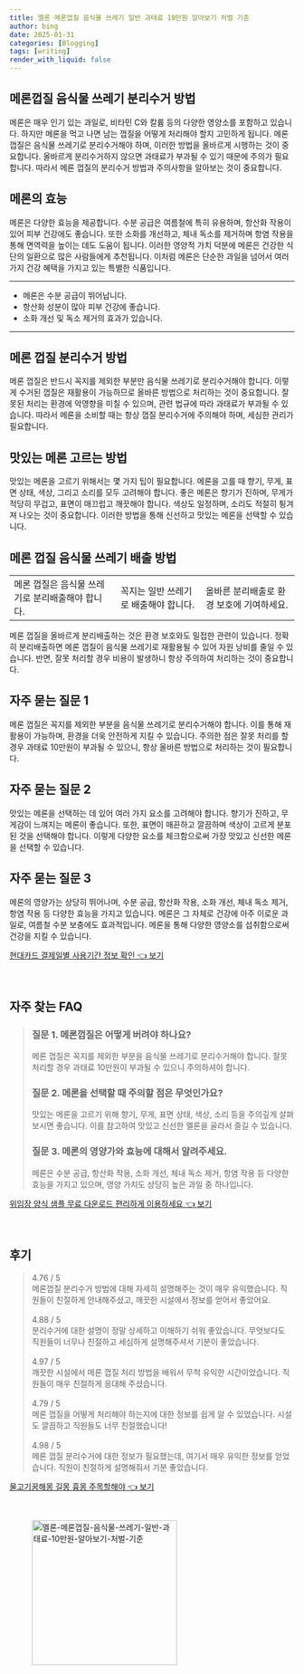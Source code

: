 ```yaml
---
title: 멜론 메론껍질 음식물 쓰레기 일반 과태료 10만원 알아보기 처벌 기준
author: bing
date: 2025-01-31
categories: [Blogging]
tags: [writing]
render_with_liquid: false
---
```



<h2 id='메론껍질 음식물 쓰레기 분리수거 방법'>메론껍질 음식물 쓰레기 분리수거 방법</h2>

<p>메론은 매우 인기 있는 과일로, 비타민 C와 칼륨 등의 다양한 영양소를 포함하고 있습니다. 하지만 메론을 먹고 나면 남는 껍질을 어떻게 처리해야 할지 고민하게 됩니다. 메론 껍질은 음식물 쓰레기로 분리수거해야 하며, 이러한 방법을 올바르게 시행하는 것이 중요합니다. 올바르게 분리수거하지 않으면 과태료가 부과될 수 있기 때문에 주의가 필요합니다. 따라서 메론 껍질의 분리수거 방법과 주의사항을 알아보는 것이 중요합니다.</p>

<h2 id='메론의 효능'>메론의 효능</h2>

<p>메론은 다양한 효능을 제공합니다. 수분 공급은 여름철에 특히 유용하며, 항산화 작용이 있어 피부 건강에도 좋습니다. 또한 소화를 개선하고, 체내 독소를 제거하며 항염 작용을 통해 면역력을 높이는 데도 도움이 됩니다. 이러한 영양적 가치 덕분에 메론은 건강한 식단의 일환으로 많은 사람들에게 추천됩니다. 이처럼 메론은 단순한 과일을 넘어서 여러 가지 건강 혜택을 가지고 있는 특별한 식품입니다.</p>

<hr />

<ul>
    <li>메론은 수분 공급이 뛰어납니다.</li>
    <li>항산화 성분이 많아 피부 건강에 좋습니다.</li>
    <li>소화 개선 및 독소 제거의 효과가 있습니다.</li>
</ul>

<hr />

<h2 id='메론 껍질 분리수거 방법'>메론 껍질 분리수거 방법</h2>

<p>메론 껍질은 반드시 꼭지를 제외한 부분만 음식물 쓰레기로 분리수거해야 합니다. 이렇게 수거된 껍질은 재활용이 가능하므로 올바른 방법으로 처리하는 것이 중요합니다. 잘못된 처리는 환경에 악영향을 미칠 수 있으며, 관련 법규에 따라 과태료가 부과될 수 있습니다. 따라서 메론을 소비할 때는 항상 껍질 분리수거에 주의해야 하며, 세심한 관리가 필요합니다.</p>

<h2 id='맛있는 메론 고르는 방법'>맛있는 메론 고르는 방법</h2>

<p>맛있는 메론을 고르기 위해서는 몇 가지 팁이 필요합니다. 메론을 고를 때 향기, 무게, 표면 상태, 색상, 그리고 소리를 모두 고려해야 합니다. 좋은 메론은 향기가 진하며, 무게가 적당히 무겁고, 표면이 매끄럽고 깨끗해야 합니다. 색상도 일정하며, 소리도 적절히 튕겨져 나오는 것이 중요합니다. 이러한 방법을 통해 신선하고 맛있는 메론을 선택할 수 있습니다.</p>

<h2 id='메론 껍질 음식물 쓰레기 배출 방법'>메론 껍질 음식물 쓰레기 배출 방법</h2>

<table>
    <tr>
        <td>메론 껍질은 음식물 쓰레기로 분리배출해야 합니다.</td>
        <td>꼭지는 일반 쓰레기로 배출해야 합니다.</td>
        <td>올바른 분리배출로 환경 보호에 기여하세요.</td>
    </tr>
</table>

<p>메론 껍질을 올바르게 분리배출하는 것은 환경 보호와도 밀접한 관련이 있습니다. 정확히 분리배출하면 메론 껍질이 음식물 쓰레기로 재활용될 수 있어 자원 낭비를 줄일 수 있습니다. 반면, 잘못 처리할 경우 비용이 발생하니 항상 주의하여 처리하는 것이 중요합니다.</p>

<h2 id='자주 묻는 질문 1'>자주 묻는 질문 1</h2>

<p>메론 껍질은 꼭지를 제외한 부분을 음식물 쓰레기로 분리수거해야 합니다. 이를 통해 재활용이 가능하며, 환경을 더욱 안전하게 지킬 수 있습니다. 주의한 점은 잘못 처리를 할 경우 과태료 10만원이 부과될 수 있으니, 항상 올바른 방법으로 처리하는 것이 필요합니다.</p>

<h2 id='자주 묻는 질문 2'>자주 묻는 질문 2</h2>

<p>맛있는 메론을 선택하는 데 있어 여러 가지 요소를 고려해야 합니다. 향기가 진하고, 무게감이 느껴지는 메론이 좋습니다. 또한, 표면이 매끈하고 깔끔하며 색상이 고르게 분포된 것을 선택해야 합니다. 이렇게 다양한 요소를 체크함으로써 가장 맛있고 신선한 메론을 선택할 수 있습니다.</p>

<h2 id='자주 묻는 질문 3'>자주 묻는 질문 3</h2>

<p>메론의 영양가는 상당히 뛰어나며, 수분 공급, 항산화 작용, 소화 개선, 체내 독소 제거, 항염 작용 등 다양한 효능을 가지고 있습니다. 메론은 그 자체로 건강에 아주 이로운 과일로, 여름철 수분 보충에도 효과적입니다. 메론을 통해 다양한 영양소를 섭취함으로써 건강을 지킬 수 있습니다.</p>


<p><a class="click-button" title="현대카드 결제일별 사용기간 정보 확인" href="https://aptwhite.github.io/posts/%ED%98%84%EB%8C%80%EC%B9%B4%EB%93%9C-%EA%B2%B0%EC%A0%9C%EC%9D%BC%EB%B3%84-%EC%82%AC%EC%9A%A9%EA%B8%B0%EA%B0%84-%EC%A0%95%EB%B3%B4-%ED%99%95%EC%9D%B8/" rel="dofollow">현대카드 결제일별 사용기간 정보 확인 👈 보기</a></p><br>
<h2 id='자주_찾는_FAQ'>자주 찾는 FAQ</h2>
<div itemscope="" itemtype="https://schema.org/FAQPage"> 
<blockquote> 
<div itemscope="" itemprop="mainEntity" itemtype="https://schema.org/Question"> 
<h3 itemprop="name">질문 1. 메론껍질은 어떻게 버려야 하나요?</h3> 
<div itemscope="" itemprop="acceptedAnswer" itemtype="https://schema.org/Answer"> 
<span itemprop="text"> 
<p>메론 껍질은 꼭지를 제외한 부분을 음식물 쓰레기로 분리수거해야 합니다. 잘못 처리할 경우 과태료 10만원이 부과될 수 있으니 주의하셔야 합니다.</p> 
</span> 
</div> 
</div> 

<div itemscope="" itemprop="mainEntity" itemtype="https://schema.org/Question"> 
<h3 itemprop="name">질문 2. 메론을 선택할 때 주의할 점은 무엇인가요?</h3> 
<div itemscope="" itemprop="acceptedAnswer" itemtype="https://schema.org/Answer"> 
<span itemprop="text"> 
<p>맛있는 메론을 고르기 위해 향기, 무게, 표면 상태, 색상, 소리 등을 주의깊게 살펴보시면 좋습니다. 이를 참고하여 맛있고 신선한 멜론을 골라서 즐길 수 있습니다.</p> 
</span> 
</div> 
</div> 

<div itemscope="" itemprop="mainEntity" itemtype="https://schema.org/Question"> 
<h3 itemprop="name">질문 3. 메론의 영양가와 효능에 대해서 알려주세요.</h3> 
<div itemscope="" itemprop="acceptedAnswer" itemtype="https://schema.org/Answer"> 
<span itemprop="text"> 
<p>메론은 수분 공급, 항산화 작용, 소화 개선, 체내 독소 제거, 항염 작용 등 다양한 효능을 가지고 있으며, 영양 가치도 상당히 높은 과일 중 하나입니다.</p> 
</span> 
</div> 
</div> 
</blockquote> 
</div>
<p><a class="click-button" title="위임장 양식 샘플 무료 다운로드 편리하게 이용하세요" href="https://aptwhite.github.io/posts/%EC%9C%84%EC%9E%84%EC%9E%A5-%EC%96%91%EC%8B%9D-%EC%83%98%ED%94%8C-%EB%AC%B4%EB%A3%8C-%EB%8B%A4%EC%9A%B4%EB%A1%9C%EB%93%9C-%ED%8E%B8%EB%A6%AC%ED%95%98%EA%B2%8C-%EC%9D%B4%EC%9A%A9%ED%95%98%EC%84%B8%EC%9A%94/" rel="dofollow">위임장 양식 샘플 무료 다운로드 편리하게 이용하세요 👈 보기</a></p><br>
<h2 id='후기'>후기</h2>
<div itemscope itemtype="https://schema.org/Product">
  <blockquote>
  <div itemprop="review" itemscope itemtype="https://schema.org/Review">
      <div itemprop="reviewRating" itemscope itemtype="https://schema.org/Rating"> <span itemprop="ratingValue">4.76</span> / <span itemprop="bestRating">5</span> </div>
      <span itemprop="reviewBody">메론껍질 분리수거 방법에 대해 자세히 설명해주는 것이 매우 유익했습니다. 직원들이 친절하게 안내해주셨고, 깨끗한 시설에서 정보를 얻어서 좋았어요.</span>
  </div>
  <br>
  <div itemprop="review" itemscope itemtype="https://schema.org/Review">
      <div itemprop="reviewRating" itemscope itemtype="https://schema.org/Rating"> <span itemprop="ratingValue">4.88</span> / <span itemprop="bestRating">5</span> </div>
      <span itemprop="reviewBody">분리수거에 대한 설명이 정말 상세하고 이해하기 쉬워 좋았습니다. 무엇보다도 직원들이 너무나 친절하고 세심하게 설명해주셔서 기분이 좋았습니다.</span>
  </div>
  <br>
  <div itemprop="review" itemscope itemtype="https://schema.org/Review">
      <div itemprop="reviewRating" itemscope itemtype="https://schema.org/Rating"> <span itemprop="ratingValue">4.97</span> / <span itemprop="bestRating">5</span> </div>
      <span itemprop="reviewBody">깨끗한 시설에서 메론 껍질 처리 방법을 배워서 무척 유익한 시간이었습니다. 직원들이 매우 친절하게 응대해 주셨습니다.</span>
  </div>
  <br>
  <div itemprop="review" itemscope itemtype="https://schema.org/Review">
      <div itemprop="reviewRating" itemscope itemtype="https://schema.org/Rating"> <span itemprop="ratingValue">4.79</span> / <span itemprop="bestRating">5</span> </div>
      <span itemprop="reviewBody">메론 껍질을 어떻게 처리해야 하는지에 대한 정보를 쉽게 알 수 있었습니다. 시설도 깔끔하고 직원들도 너무 친절했습니다!</span>
  </div>
  <br>
  <div itemprop="review" itemscope itemtype="https://schema.org/Review">
      <div itemprop="reviewRating" itemscope itemtype="https://schema.org/Rating"> <span itemprop="ratingValue">4.98</span> / <span itemprop="bestRating">5</span> </div>
      <span itemprop="reviewBody">메론 껍질 분리수거에 대한 정보가 필요했는데, 여기서 매우 유익한 정보를 얻었습니다. 직원이 친절하게 설명해줘서 기분 좋았습니다.</span>
  </div>
  </blockquote>
</div>
<p><a class="click-button" title="물고기꿈해몽 길몽 흉몽 주목할해야" href="https://aptwhite.github.io/posts/%EB%AC%BC%EA%B3%A0%EA%B8%B0%EA%BF%88%ED%95%B4%EB%AA%BD-%EA%B8%B8%EB%AA%BD-%ED%9D%89%EB%AA%BD-%EC%A3%BC%EB%AA%A9%ED%95%A0%ED%95%B4%EC%95%BC/" rel="dofollow">물고기꿈해몽 길몽 흉몽 주목할해야 👈 보기</a></p><br>
<figure class="image"><img src="https://aptwhite.github.io/assets/img/thumbnail/멜론-메론껍질-음식물-쓰레기-일반-과태료-10만원-알아보기-처벌-기준.webp" alt="멜론-메론껍질-음식물-쓰레기-일반-과태료-10만원-알아보기-처벌-기준" width="256" height="256"></figure>